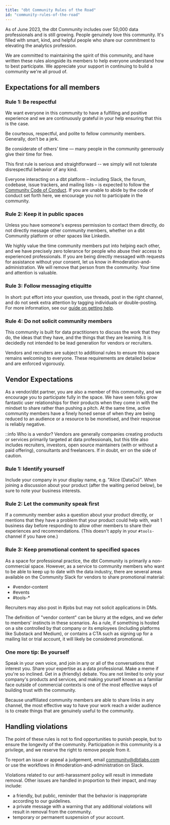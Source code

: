 ```yaml
---
title: "dbt Community Rules of the Road"
id: "community-rules-of-the-road"
---
```


As of June 2023, the dbt Community includes over 50,000 data professionals and is still growing. People genuinely love this community. It's filled with smart, kind, and helpful people who share our commitment to elevating the analytics profession.

We are committed to maintaining the spirit of this community, and have written these rules alongside its members to help everyone understand how to best participate. We appreciate your support in continuing to build a community we're all proud of.

## Expectations for all members
### Rule 1: Be respectful
We want everyone in this community to have a fulfilling and positive experience and we are continuously grateful in your help ensuring that this is the case.

Be courteous, respectful, and polite to fellow community members. Generally, don’t be a jerk.

Be considerate of others’ time — many people in the community generously give their time for free.

This first rule is serious and straightforward -- we simply will not tolerate disrespectful behavior of any kind.

Everyone interacting on a dbt platform – including Slack, the forum, codebase, issue trackers, and mailing lists – is expected to follow the [Community Code of Conduct](code-of-conduct). If you are unable to abide by the code of conduct set forth here, we encourage you not to participate in the community.

### Rule 2: Keep it in public spaces
Unless you have someone's express permission to contact them directly, do not directly message other community members, whether on a dbt Community platform or other spaces like LinkedIn.

We highly value the time community members put into helping each other, and we have precisely zero tolerance for people who abuse their access to experienced professionals. If you are being directly messaged with requests for assistance without your consent, let us know in #moderation-and-administration. We will remove that person from the community. Your time and attention is valuable.

### Rule 3: Follow messaging etiquitte
In short: put effort into your question, use threads, post in the right channel, and do not seek extra attention by tagging individuals or double-posting. For more information, see our [guide on getting help](https://docs.getdbt.com/guides/legacy/getting-help).

### Rule 4: Do not solicit community members
This community is built for data practitioners to discuss the work that they do, the ideas that they have, and the things that they are learning. It is decidedly not intended to be lead generation for vendors or recruiters.

Vendors and recruiters are subject to additional rules to ensure this space remains welcoming to everyone. These requirements are detailed below and are enforced vigorously.

## Vendor Expectations

As a vendor/dbt partner, you are also a member of this community, and we encourage you to participate fully in the space. We have seen folks grow fantastic user relationships for their products when they come in with the mindset to share rather than pushing a pitch. At the same time, active community members have a finely honed sense of when they are being reduced to an audience or a resource to be monetised, and their response is reliably negative.

::info Who is a vendor?
Vendors are generally companies creating products or services primarily targeted at data professionals, but this title also includes recruiters, investors, open source maintainers (with or without a paid offering), consultants and freelancers. If in doubt, err on the side of caution. 

### Rule 1: Identify yourself 
Include your company in your display name, e.g. "Alice (DataCo)". When joining a discussion about your product (after the waiting period below), be sure to note your business interests. 

### Rule 2: Let the community speak first
If a community member asks a question about your product directly, or mentions that they have a problem that your product could help with, wait 1 business day before responding to allow other members to share their experiences and recommendations. (This doesn't apply in your `#tools-` channel if you have one.)

### Rule 3: Keep promotional content to specified spaces
As a space for professional practice, the dbt Community is primarily a non-commercial space. However, as a service to community members who want to be able to keep up to date with the data industry, there are several areas available on the Community Slack for vendors to share promotional material: 
- #vendor-content
- #events
- #tools-*

Recruiters may also post in #jobs but may not solicit applications in DMs. 

The definition of "vendor content" can be blurry at the edges, and we defer to members' instincts in these scenarios. As a rule, if something is hosted on a site controlled by that company or its employees (including platforms like Substack and Medium), or contains a CTA such as signing up for a mailing list or trial account, it will likely be considered promotional. 

### One more tip: Be yourself
Speak in your own voice, and join in any or all of the conversations that interest you. Share your expertise as a data professional. Make a meme if you're so inclined. Get in a (friendly) debate. You are not limited to only your company's products and services, and making yourself known as a familiar face outside of commercial contexts is one of the most effective ways of building trust with the community. 

Because unaffiliated community members are able to share links in any channel, the most effective way to have your work reach a wider audience is to create things that are genuinely useful to the community. 


## Handling violations

The point of these rules is not to find opportunities to punish people, but to ensure the longevity of the community. Participation in this community is a privilege, and we reserve the right to remove people from it. 

To report an issue or appeal a judgement, email [community@dbtlabs.com](mailto:community@dbtlabs.com) or use the workflows in #moderation-and-administration on Slack.

Violations related to our anti-harassment policy will result in immediate removal. Other issues are handled in proportion to their impact, and may include:

- a friendly, but public, reminder that the behavior is inappropriate according to our guidelines.
- a private message with a warning that any additional violations will result in removal from the community.
- temporary or permanent suspension of your account.
